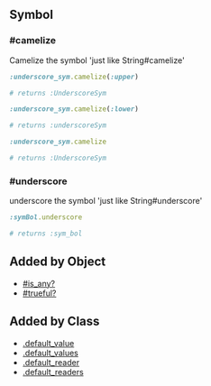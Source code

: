 ## Symbol

### #camelize
Camelize the symbol 'just like String#camelize'

```ruby
:underscore_sym.camelize(:upper)

# returns :UnderscoreSym
```

```ruby
:underscore_sym.camelize(:lower)

# returns :underscoreSym
```

```ruby
:underscore_sym.camelize

# returns :UnderscoreSym
```

### #underscore
underscore the symbol 'just like String#underscore'

```ruby
:symBol.underscore

# returns :sym_bol
```

## Added by Object
- [#is_any?](OBJECT_README.md#is_any?)
- [#trueful?](OBJECT_README.md#trueful?)

## Added by Class
- [.default_value](CLASS_README.md#default_value)
- [.default_values](CLASS_README.md#default_values)
- [.default_reader](CLASS_README.md#default_reader)
- [.default_readers](CLASS_README.md#default_readers)
